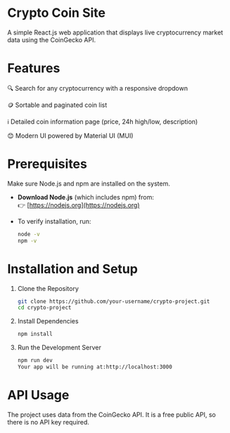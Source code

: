 # Crypto Coin Site

A simple React.js web application that displays live cryptocurrency market data using the CoinGecko API.

# Features

🔍 Search for any cryptocurrency with a responsive dropdown

🪙 Sortable and paginated coin list

ℹ️ Detailed coin information page (price, 24h high/low, description)

😊 Modern UI powered by Material UI (MUI)

# Prerequisites

Make sure Node.js and npm are installed on the system.

- **Download Node.js** (which includes npm) from:  
  👉 [https://nodejs.org](https://nodejs.org)

- To verify installation, run:
  ```bash
  node -v
  npm -v
  ```

# Installation and Setup

1. Clone the Repository
   ```bash
   git clone https://github.com/your-username/crypto-project.git
   cd crypto-project
   ```
2. Install Dependencies

   ```bash
   npm install

   ```

3. Run the Development Server
   ```bash
   npm run dev
   Your app will be running at:http://localhost:3000
   ```

# API Usage

The project uses data from the CoinGecko API. It is a free public API, so there is no API key required.
